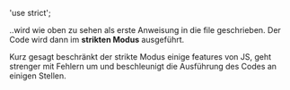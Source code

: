 'use strict';

..wird wie oben zu sehen als erste Anweisung in die file geschrieben.
Der Code wird dann im **strikten Modus** ausgeführt.

Kurz gesagt beschränkt der strikte Modus einige features von JS, 
geht strenger mit Fehlern um und beschleunigt die Ausführung des 
Codes an einigen Stellen.